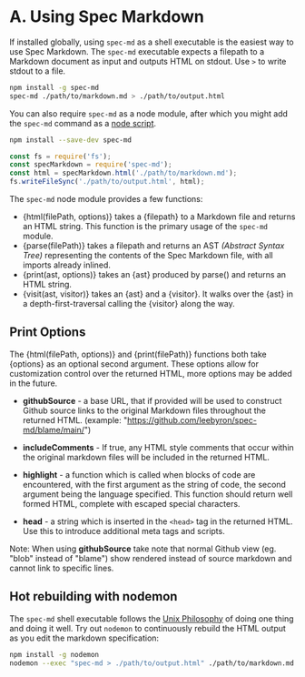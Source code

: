 # A. Using Spec Markdown

If installed globally, using `spec-md` as a shell executable is the easiest way
to use Spec Markdown. The `spec-md` executable expects a filepath to a Markdown
document as input and outputs HTML on stdout. Use `>` to write stdout to a file.

```sh
npm install -g spec-md
spec-md ./path/to/markdown.md > ./path/to/output.html
```

You can also require `spec-md` as a node module, after which you might add the
`spec-md` command as a [node script](https://docs.npmjs.com/cli/run-script).

```sh
npm install --save-dev spec-md
```

```js
const fs = require('fs');
const specMarkdown = require('spec-md');
const html = specMarkdown.html('./path/to/markdown.md');
fs.writeFileSync('./path/to/output.html', html);
```

The `spec-md` node module provides a few functions:

  * {html(filePath, options)} takes a {filepath} to a Markdown file and returns
    an HTML string. This function is the primary usage of the `spec-md` module.
  * {parse(filePath)} takes a filepath and returns an AST
    *(Abstract Syntax Tree)* representing the contents of the Spec Markdown
    file, with all imports already inlined.
  * {print(ast, options)} takes an {ast} produced by parse() and returns an HTML
    string.
  * {visit(ast, visitor)} takes an {ast} and a {visitor}. It walks over the {ast}
    in a depth-first-traversal calling the {visitor} along the way.

## Print Options

The {html(filePath, options)} and {print(filePath)} functions both take {options}
as an optional second argument. These options allow for customization control
over the returned HTML, more options may be added in the future.

  * **githubSource** - a base URL, that if provided will be used to construct
    Github source links to the original Markdown files throughout the returned
    HTML. (example: "https://github.com/leebyron/spec-md/blame/main/")

  * **includeComments** - If true, any HTML style comments that occur within
    the original markdown files will be included in the returned HTML.

  * **highlight** - a function which is called when blocks of code are
    encountered, with the first argument as the string of code, the second
    argument being the language specified. This function should return well
    formed HTML, complete with escaped special characters.

  * **head** - a string which is inserted in the `<head>` tag in the returned
    HTML. Use this to introduce additional meta tags and scripts.

Note: When using **githubSource** take note that normal Github view (eg. "blob"
instead of "blame") show rendered instead of source markdown and cannot link to
specific lines.

## Hot rebuilding with nodemon

The `spec-md` shell executable follows the [Unix Philosophy](http://www.faqs.org/docs/artu/ch01s06.html)
of doing one thing and doing it well. Try out `nodemon` to continuously rebuild
the HTML output as you edit the markdown specification:

```sh
npm install -g nodemon
nodemon --exec "spec-md > ./path/to/output.html" ./path/to/markdown.md
```
